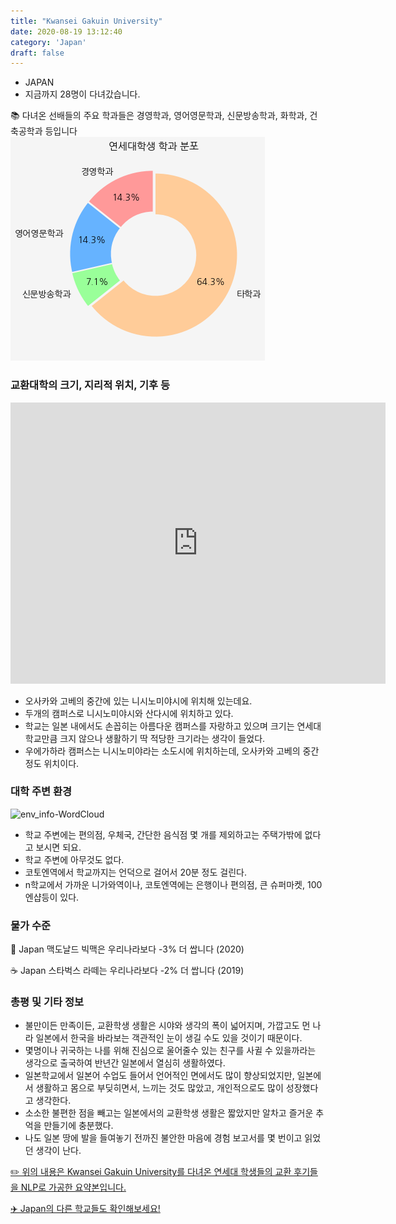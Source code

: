 ```yaml
---
title: "Kwansei Gakuin University"
date: 2020-08-19 13:12:40
category: 'Japan'
draft: false
---
```



* JAPAN
* 지금까지 28명이 다녀갔습니다. 

📚 다녀온 선배들의 주요 학과들은 경영학과, 영어영문학과, 신문방송학과, 화학과, 건축공학과 등입니다
![department-info](../plots/JP000012.png)
### 교환대학의 크기, 지리적 위치, 기후 등
<iframe
width="600"
height="450"
frameborder="0" style="border:0"
src="https://www.google.com/maps/embed/v1/place?key=AIzaSyC9e1AME-pVmWC4hBpFdu5S4dKzyepa3HQ&q=Kwansei+Gakuin+University&center=34.7688408,135.3468064&zoom=14" allowfullscreen>
</iframe>

* 오사카와 고베의 중간에 있는 니시노미야시에 위치해 있는데요.
* 두개의 캠퍼스로 니시노미야시와 산다시에 위치하고 있다.
* 학교는 일본 내에서도 손꼽히는 아름다운 캠퍼스를 자랑하고 있으며 크기는 연세대학교만큼 크지 않으나 생활하기 딱 적당한 크기라는 생각이 들었다.
* 우에가하라 캠퍼스는 니시노미야라는 소도시에 위치하는데, 오사카와 고베의 중간 정도 위치이다.


### 대학 주변 환경

![env_info-WordCloud](../univ_wordclouds_okt/env_info/JP000012_env_info_okt.png)

* 학교 주변에는 편의점, 우체국, 간단한 음식점 몇 개를 제외하고는 주택가밖에 없다고 보시면 되요.
* 학교 주변에 아무것도 없다.
* 코토엔역에서 학교까지는 언덕으로 걸어서 20분 정도 걸린다.
* n학교에서 가까운 니가와역이나, 코토엔역에는 은행이나 편의점, 큰 슈퍼마켓, 100엔샵등이 있다.


### 물가 수준 
🍔 Japan 맥도날드 빅맥은 우리나라보다 -3% 더 쌉니다 (2020)

☕️ Japan 스타벅스 라떼는 우리나라보다 -2% 더 쌉니다 (2019)

### 총평 및 기타 정보
* 불만이든 만족이든, 교환학생 생활은 시야와 생각의 폭이 넓어지며, 가깝고도 먼 나라 일본에서 한국을 바라보는 객관적인 눈이 생길 수도 있을 것이기 때문이다.
* 몇명이나 귀국하는 나를 위해 진심으로 울어줄수 있는 친구를 사귈 수 있을까라는 생각으로 출국하여 반년간 일본에서 열심히 생활하였다.
* 일본학교에서 일본어 수업도 들어서 언어적인 면에서도 많이 향상되었지만, 일본에서 생활하고 몸으로 부딪히면서, 느끼는 것도 많았고, 개인적으로도 많이 성장했다고 생각한다.
* 소소한 불편한 점을 빼고는 일본에서의 교환학생 생활은 짧았지만 알차고 즐거운 추억을 만들기에 충분했다.
* 나도 일본 땅에 발을 들여놓기 전까진 불안한 마음에 경험 보고서를 몇 번이고 읽었던 생각이 난다.


[✏️ 위의 내용은 Kwansei Gakuin University를 다녀온 연세대 학생들의 교환 후기들을 NLP로 가공한 요약본입니다.](http://oia.yonsei.ac.kr/partner/expReport.asp?ucode=JP000012&bgbn=A)

[✈️ Japan의 다른 학교들도 확인해보세요!](https://yonsei-exchange.netlify.app/?category=Japan)
